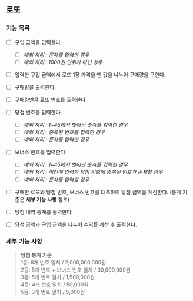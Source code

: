 ## 로또

### 기능 목록

- [ ] 구입 금액을 입력한다.
  - [ ] _예외 처리 : 문자를 입력한 경우_
  - [ ] _예외 처리 : 1000원 단위가 아닌 경우_
- [ ] 입력한 구입 금액에서 로또 1장 가격을 뺀 값을 나누어 구매량을 구한다.
- [ ] 구매량을 출력한다.
- [ ] 구매량만큼 로또 번호를 출력한다.
- [ ] 당첨 번호를 입력한다.
  - [ ] _예외 처리 : 1~45에서 벗어난 숫자를 입력한 경우_
  - [ ] _예외 처리 : 중복된 번호를 입력한 경우_
  - [ ] _예외 처리 : 문자를 입력한 경우_
- [ ] 보너스 번호를 입력한다.
  - [ ] _예외 처리 : 1~45에서 벗어난 숫자를 입력한 경우_
  - [ ] _예외 처리 : 이전에 입력한 당첨 번호에 중복된 번호가 존재할 경우_
  - [ ] _예외 처리 : 문자를 입력할 경우_
- [ ] 구매한 로또와 당첨 번호, 보너스 번호를 대조하여 당첨 금액을 계산한다. (통계 기준은 **세부 기능 사항** 참조)
- [ ] 당첨 내역 통계를 출력한다.
- [ ] 당첨 금액과 구입 금액을 나누어 수익률 계산 후 출력한다.


### 세부 기능 사항
> **당첨 통계 기준**<br>
1등: 6개 번호 일치 / 2,000,000,000원<br>
2등: 5개 번호 + 보너스 번호 일치 / 30,000,000원<br>
3등: 5개 번호 일치 / 1,500,000원<br>
4등: 4개 번호 일치 / 50,000원<br>
5등: 3개 번호 일치 / 5,000원<br>
> 